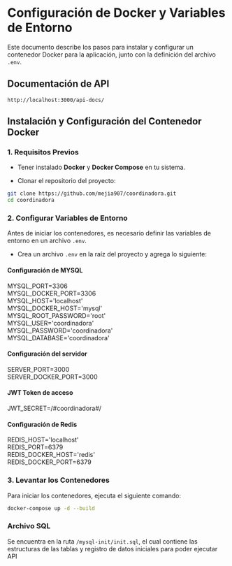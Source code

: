 # Configuración de Docker y Variables de Entorno

Este documento describe los pasos para instalar y configurar un contenedor Docker para la aplicación, junto con la definición del archivo `.env`.

## Documentación de API
`http://localhost:3000/api-docs/`

## Instalación y Configuración del Contenedor Docker

### 1. Requisitos Previos
- Tener instalado **Docker** y **Docker Compose** en tu sistema.

- Clonar el repositorio del proyecto:
```sh
git clone https://github.com/mejia907/coordinadora.git
cd coordinadora
```

### 2. Configurar Variables de Entorno
Antes de iniciar los contenedores, es necesario definir las variables de entorno en un archivo `.env`. 

- Crea un archivo `.env` en la raíz del proyecto y agrega lo siguiente:

#### Configuración de MYSQL
MYSQL_PORT=3306<br>
MYSQL_DOCKER_PORT=3306<br>
MYSQL_HOST='localhost'<br>
MYSQL_DOCKER_HOST='mysql'<br>
MYSQL_ROOT_PASSWORD='root'<br>
MYSQL_USER='coordinadora'<br>
MYSQL_PASSWORD='coordinadora'<br>
MYSQL_DATABASE='coordinadora'<br>

#### Configuración del servidor
SERVER_PORT=3000<br>
SERVER_DOCKER_PORT=3000<br>

#### JWT Token de acceso
JWT_SECRET=/#coordinadora#/

#### Configuración de Redis
REDIS_HOST='localhost'<br>
REDIS_PORT=6379<br>
REDIS_DOCKER_HOST='redis'<br>
REDIS_DOCKER_PORT=6379<br>

### 3. Levantar los Contenedores
Para iniciar los contenedores, ejecuta el siguiente comando:

```sh
docker-compose up -d --build
```

### Archivo SQL
Se encuentra en la ruta `/mysql-init/init.sql`, el cual contiene las estructuras de las tablas y registro de datos iniciales para poder ejecutar API